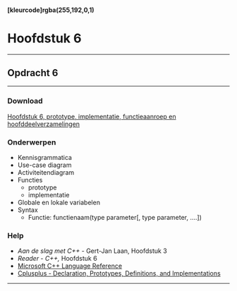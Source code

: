 #### [kleurcode]rgba(255,192,0,1)

# Hoofdstuk 6

---
## Opdracht 6
---

### Download
[Hoofdstuk 6, prototype, implementatie, functieaanroep en hoofddeelverzamelingen](https://elo.kw1c.nl/CMS/Studie/811%20ICT-Academie/811%20VakkenInhoud/%5BB.08%20C++%5D%20C++/25187%20%C2%A0%20Applicatie-%20en%20mediaontwikkelaar/Periode%2007/Productie/01.%20Reader/ProgrammerenC++AO_lrjr2_Console_Hfst06.pdf)

### Onderwerpen
*   Kennisgrammatica
*   Use-case diagram
*   Activiteitendiagram
*   Functies
    *   prototype
    *   implementatie
*   Globale en lokale variabelen
*   Syntax
    *   Functie: functienaam(type parameter[, type parameter, ....])

### Help
*   *Aan de slag met C++* - Gert-Jan Laan, Hoofdstuk 3
*   *Reader - C++,* Hoofdstuk 6
*   [Microsoft C++ Language Reference](https://msdn.microsoft.com/en-us/library/3bstk3k5.aspx)
*   [Cplusplus - Declaration, Prototypes, Definitions, and Implementations](http://www.cplusplus.com/articles/yAqpX9L8/)

---
